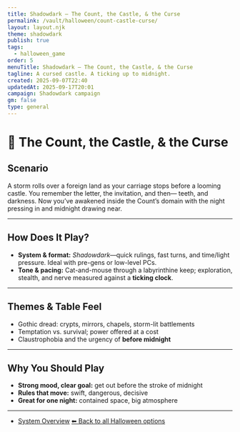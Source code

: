 ```yaml
---
title: Shadowdark — The Count, the Castle, & the Curse
permalink: /vault/halloween/count-castle-curse/
layout: layout.njk
theme: shadowdark
publish: true
tags:
  - halloween_game
order: 5
menuTitle: Shadowdark — The Count, the Castle, & the Curse
tagline: A cursed castle. A ticking up to midnight.
created: 2025-09-07T22:40
updatedAt: 2025-09-17T20:01
campaign: Shadowdark campaign
gm: false
type: general
---
```


# 🦇 The Count, the Castle, & the Curse

## Scenario
A storm rolls over a foreign land as your carriage stops before a looming castle. You remember the letter, the invitation, and then— teeth, and darkness. Now you’ve awakened inside the Count’s domain with the night pressing in and midnight drawing near.

---
## How Does It Play?

- **System & format:** _Shadowdark_—quick rulings, fast turns, and time/light pressure. Ideal with pre-gens or low-level PCs.
- **Tone & pacing:** Cat-and-mouse through a labyrinthine keep; exploration, stealth, and nerve measured against a **ticking clock**.
    
---
## Themes & Table Feel

- Gothic dread: crypts, mirrors, chapels, storm-lit battlements
- Temptation vs. survival; power offered at a cost
- Claustrophobia and the urgency of **before midnight**

---
## Why You Should Play

- **Strong mood, clear goal:** get out before the stroke of midnight
- **Rules that move:** swift, dangerous, decisive
- **Great for one night:** contained space, big atmosphere

---
- [System Overview](/vault/campaigns/shadowdark/general/shadowdark_summary/)
[⬅ Back to all Halloween options](/vault/halloween/)